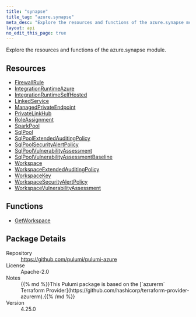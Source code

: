 ```yaml
---
title: "synapse"
title_tag: "azure.synapse"
meta_desc: "Explore the resources and functions of the azure.synapse module."
layout: api
no_edit_this_page: true
---
```


<!-- WARNING: this file was generated by Pulumi Docs Generator. -->
<!-- Do not edit by hand unless you're certain you know what you are doing! -->

Explore the resources and functions of the azure.synapse module.

<h2 id="resources">Resources</h2>
<ul class="api">
    <li><a href="firewallrule" title="FirewallRule"><span class="api-symbol api-symbol--resource"></span>FirewallRule</a></li>
    <li><a href="integrationruntimeazure" title="IntegrationRuntimeAzure"><span class="api-symbol api-symbol--resource"></span>IntegrationRuntimeAzure</a></li>
    <li><a href="integrationruntimeselfhosted" title="IntegrationRuntimeSelfHosted"><span class="api-symbol api-symbol--resource"></span>IntegrationRuntimeSelfHosted</a></li>
    <li><a href="linkedservice" title="LinkedService"><span class="api-symbol api-symbol--resource"></span>LinkedService</a></li>
    <li><a href="managedprivateendpoint" title="ManagedPrivateEndpoint"><span class="api-symbol api-symbol--resource"></span>ManagedPrivateEndpoint</a></li>
    <li><a href="privatelinkhub" title="PrivateLinkHub"><span class="api-symbol api-symbol--resource"></span>PrivateLinkHub</a></li>
    <li><a href="roleassignment" title="RoleAssignment"><span class="api-symbol api-symbol--resource"></span>RoleAssignment</a></li>
    <li><a href="sparkpool" title="SparkPool"><span class="api-symbol api-symbol--resource"></span>SparkPool</a></li>
    <li><a href="sqlpool" title="SqlPool"><span class="api-symbol api-symbol--resource"></span>SqlPool</a></li>
    <li><a href="sqlpoolextendedauditingpolicy" title="SqlPoolExtendedAuditingPolicy"><span class="api-symbol api-symbol--resource"></span>SqlPoolExtendedAuditingPolicy</a></li>
    <li><a href="sqlpoolsecurityalertpolicy" title="SqlPoolSecurityAlertPolicy"><span class="api-symbol api-symbol--resource"></span>SqlPoolSecurityAlertPolicy</a></li>
    <li><a href="sqlpoolvulnerabilityassessment" title="SqlPoolVulnerabilityAssessment"><span class="api-symbol api-symbol--resource"></span>SqlPoolVulnerabilityAssessment</a></li>
    <li><a href="sqlpoolvulnerabilityassessmentbaseline" title="SqlPoolVulnerabilityAssessmentBaseline"><span class="api-symbol api-symbol--resource"></span>SqlPoolVulnerabilityAssessmentBaseline</a></li>
    <li><a href="workspace" title="Workspace"><span class="api-symbol api-symbol--resource"></span>Workspace</a></li>
    <li><a href="workspaceextendedauditingpolicy" title="WorkspaceExtendedAuditingPolicy"><span class="api-symbol api-symbol--resource"></span>WorkspaceExtendedAuditingPolicy</a></li>
    <li><a href="workspacekey" title="WorkspaceKey"><span class="api-symbol api-symbol--resource"></span>WorkspaceKey</a></li>
    <li><a href="workspacesecurityalertpolicy" title="WorkspaceSecurityAlertPolicy"><span class="api-symbol api-symbol--resource"></span>WorkspaceSecurityAlertPolicy</a></li>
    <li><a href="workspacevulnerabilityassessment" title="WorkspaceVulnerabilityAssessment"><span class="api-symbol api-symbol--resource"></span>WorkspaceVulnerabilityAssessment</a></li>
</ul>

<h2 id="functions">Functions</h2>
<ul class="api">
    <li><a href="getworkspace" title="GetWorkspace"><span class="api-symbol api-symbol--function"></span>GetWorkspace</a></li>
</ul>

<h2 id="package-details">Package Details</h2>
<dl class="package-details">
	<dt>Repository</dt>
	<dd><a href="https://github.com/pulumi/pulumi-azure">https://github.com/pulumi/pulumi-azure</a></dd>
	<dt>License</dt>
	<dd>Apache-2.0</dd>
	<dt>Notes</dt>
	<dd>{{% md %}}This Pulumi package is based on the [`azurerm` Terraform Provider](https://github.com/hashicorp/terraform-provider-azurerm).{{% /md %}}</dd>
	<dt>Version</dt>
	<dd>4.25.0</dd>
</dl>

